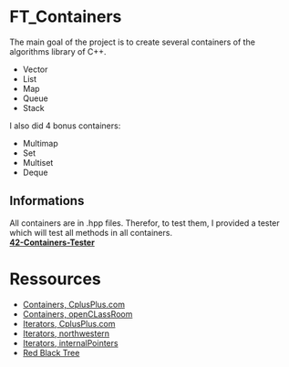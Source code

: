 # FT_Containers

The main goal of the project is to create several containers of the algorithms library of C++.

- Vector
- List
- Map
- Queue
- Stack

I also did 4 bonus containers:

- Multimap
- Set
- Multiset
- Deque

## Informations

All containers are in .hpp files. Therefor, to test them, I provided a tester which will test all methods in all containers.<br>
[**42-Containers-Tester**](https://github.com/vvaucoul/42-Containers-Tester)

# Ressources

- [Containers, CplusPlus.com](https://en.cppreference.com/w/cpp/container)
- [Containers, openCLassRoom](https://openclassrooms.com/fr/courses/1894236-programmez-avec-le-langage-c/1903098-utilisez-les-conteneurs)
- [Iterators, CplusPlus.com](https://fr.cppreference.com/w/cpp/iterator)
- [Iterators, northwestern](https://users.cs.northwestern.edu/~riesbeck/programming/c++/stl-iterator-define.html)
- [Iterators, internalPointers](https://internalpointers.com/post/writing-custom-iterators-modern-cpp)
- [Red Black Tree](https://www.geeksforgeeks.org/red-black-tree-set-1-introduction-2/)
